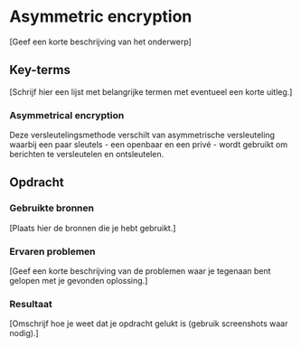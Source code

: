 # Asymmetric encryption
[Geef een korte beschrijving van het onderwerp]

## Key-terms
[Schrijf hier een lijst met belangrijke termen met eventueel een korte uitleg.]

### Asymmetrical encryption  
Deze versleutelingsmethode verschilt van asymmetrische versleuteling waarbij een paar sleutels - een openbaar en een privé - wordt gebruikt om berichten te versleutelen en ontsleutelen.

## Opdracht
### Gebruikte bronnen
[Plaats hier de bronnen die je hebt gebruikt.]

### Ervaren problemen
[Geef een korte beschrijving van de problemen waar je tegenaan bent gelopen met je gevonden oplossing.]

### Resultaat
[Omschrijf hoe je weet dat je opdracht gelukt is (gebruik screenshots waar nodig).]
